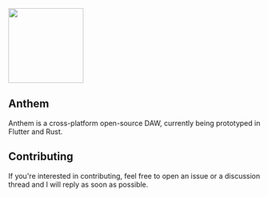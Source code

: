 <img src="https://user-images.githubusercontent.com/6700184/196302775-44ae408b-8271-490b-80d2-c8a69dd3f05d.png" width="150" />

## Anthem

Anthem is a cross-platform open-source DAW, currently being prototyped in Flutter and Rust.

## Contributing

If you're interested in contributing, feel free to open an issue or a discussion thread and I will reply as soon as possible.
